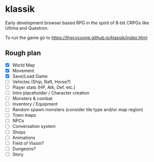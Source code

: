 # klassik

Early development browser based RPG in the spirit of 8-bit CRPGs like Ultima and Questron.

To run the game go to <a href="https://thecycoone.github.io/klassik/index.html">https://thecycoone.github.io/klassik/index.html</a>

## Rough plan

- [x] World Map
- [x] Movement
- [x] Save/Load Game
- [ ] Vehicles (Ship, Raft, Horse?)
- [ ] Player stats (HP, Atk, Def, etc.)
- [ ] Intro placeholder / Character creation
- [ ] Monsters & combat
- [ ] Inventory / Equipment
- [ ] Random spawn monsters (consider tile type and/or map region)
- [ ] Town maps
- [ ] NPCs
- [ ] Conversation system
- [ ] Shops
- [ ] Animations
- [ ] Field of Vision?
- [ ] Dungeons?
- [ ] Story
